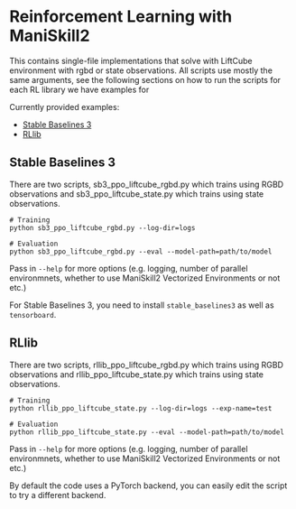 # Reinforcement Learning with ManiSkill2

This contains single-file implementations that solve with LiftCube environment with rgbd or state observations. All scripts use mostly the same arguments, see the following sections on how to run the scripts for each RL library we have examples for

Currently provided examples:

- [Stable Baselines 3](#stable-baselines-3)
- [RLlib](#rllib)

## Stable Baselines 3

There are two scripts, sb3_ppo_liftcube_rgbd.py which trains using RGBD observations and sb3_ppo_liftcube_state.py which trains using state observations.

```
# Training
python sb3_ppo_liftcube_rgbd.py --log-dir=logs

# Evaluation
python sb3_ppo_liftcube_rgbd.py --eval --model-path=path/to/model
````

Pass in `--help` for more options (e.g. logging, number of parallel environmnets, whether to use ManiSkill2 Vectorized Environments or not etc.)

For Stable Baselines 3, you need to install `stable_baselines3` as well as `tensorboard`.

## RLlib

There are two scripts, rllib_ppo_liftcube_rgbd.py which trains using RGBD observations and rllib_ppo_liftcube_state.py which trains using state observations.


```
# Training
python rllib_ppo_liftcube_state.py --log-dir=logs --exp-name=test

# Evaluation
python rllib_ppo_liftcube_state.py --eval --model-path=path/to/model
```

Pass in `--help` for more options (e.g. logging, number of parallel environmnets, whether to use ManiSkill2 Vectorized Environments or not etc.)

By default the code uses a PyTorch backend, you can easily edit the script to try a different backend.